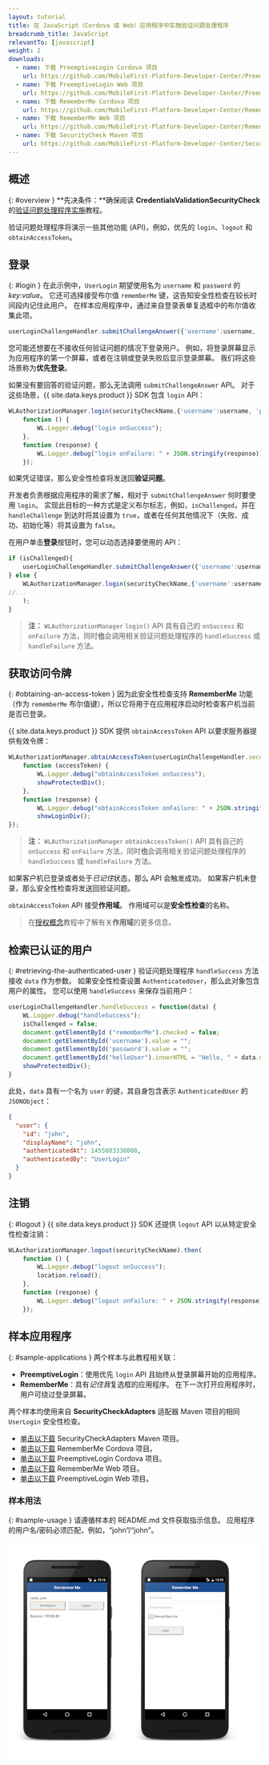```yaml
---
layout: tutorial
title: 在 JavaScript（Cordova 或 Web）应用程序中实施验证问题处理程序
breadcrumb_title: JavaScript
relevantTo: [javascript]
weight: 2
downloads:
  - name: 下载 PreemptiveLogin Cordova 项目
    url: https://github.com/MobileFirst-Platform-Developer-Center/PreemptiveLoginCordova/tree/release80
  - name: 下载 PreemptiveLogin Web 项目
    url: https://github.com/MobileFirst-Platform-Developer-Center/PreemptiveLoginWeb/tree/release80
  - name: 下载 RememberMe Cordova 项目
    url: https://github.com/MobileFirst-Platform-Developer-Center/RememberMeCordova/tree/release80
  - name: 下载 RememberMe Web 项目
    url: https://github.com/MobileFirst-Platform-Developer-Center/RememberMeWeb/tree/release80
  - name: 下载 SecurityCheck Maven 项目
    url: https://github.com/MobileFirst-Platform-Developer-Center/SecurityCheckAdapters/tree/release80
---
```

<!-- NLS_CHARSET=UTF-8 -->
## 概述
{: #overview }
**先决条件：**确保阅读 **CredentialsValidationSecurityCheck** 的[验证问题处理程序实施](../../credentials-validation/javascript)教程。

验证问题处理程序将演示一些其他功能 (API)，例如，优先的 `login`、`logout` 和 `obtainAccessToken`。

## 登录
{: #login }
在此示例中，`UserLogin` 期望使用名为 `username` 和 `password` 的 *key:value*。 它还可选择接受布尔值 `rememberMe` 键，这告知安全性检查在较长时间段内记住此用户。 在样本应用程序中，通过来自登录表单复选框中的布尔值收集此项。

```js
userLoginChallengeHandler.submitChallengeAnswer({'username':username, 'password':password, rememberMe: rememberMeState});
```

您可能还想要在不接收任何验证问题的情况下登录用户。 例如，将登录屏幕显示为应用程序的第一个屏幕，或者在注销或登录失败后显示登录屏幕。 我们将这些场景称为**优先登录**。

如果没有要回答的验证问题，那么无法调用 `submitChallengeAnswer` API。 对于这些场景，{{ site.data.keys.product }} SDK 包含 `login` API：

```js
WLAuthorizationManager.login(securityCheckName,{'username':username, 'password':password, rememberMe: rememberMeState}).then(
    function () {
        WL.Logger.debug("login onSuccess");
    },
    function (response) {
        WL.Logger.debug("login onFailure: " + JSON.stringify(response));
    });
```

如果凭证错误，那么安全性检查将发送回**验证问题**。

开发者负责根据应用程序的需求了解，相对于 `submitChallengeAnswer` 何时要使用 `login`。 实现此目标的一种方式是定义布尔标志，例如，`isChallenged`，并在 `handleChallenge` 到达时将其设置为 `true`，或者在任何其他情况下（失败、成功、初始化等）将其设置为 `false`。

在用户单击**登录**按钮时，您可以动态选择要使用的 API：

```js
if (isChallenged){
    userLoginChallengeHandler.submitChallengeAnswer({'username':username, 'password':password, rememberMe: rememberMeState});
} else {
    WLAuthorizationManager.login(securityCheckName,{'username':username, 'password':password, rememberMe: rememberMeState}).then(
//...
    );
}
```

> **注：**
>`WLAuthorizationManager` `login()` API 具有自己的 `onSuccess` 和 `onFailure` 方法，同时**也**会调用相关验证问题处理程序的 `handleSuccess` 或 `handleFailure` 方法。

## 获取访问令牌
{: #obtaining-an-access-token }
因为此安全性检查支持 **RememberMe** 功能（作为 `rememberMe` 布尔值键），所以它将用于在应用程序启动时检查客户机当前是否已登录。

{{ site.data.keys.product }} SDK 提供 `obtainAccessToken` API 以要求服务器提供有效令牌：

```js
WLAuthorizationManager.obtainAccessToken(userLoginChallengeHandler.securityCheckName).then(
    function (accessToken) {
        WL.Logger.debug("obtainAccessToken onSuccess");
        showProtectedDiv();
    },
    function (response) {
        WL.Logger.debug("obtainAccessToken onFailure: " + JSON.stringify(response));
        showLoginDiv();
});
```
> **注：**
> `WLAuthorizationManager` `obtainAccessToken()` API 具有自己的 `onSuccess` 和 `onFailure` 方法，同时**也**会调用相关验证问题处理程序的 `handleSuccess` 或 `handleFailure` 方法。

如果客户机已登录或者处于*已记住*状态，那么 API 会触发成功。 如果客户机未登录，那么安全性检查将发送回验证问题。

`obtainAccessToken` API 接受**作用域**。 作用域可以是**安全性检查**的名称。

> 在[授权概念](../../)教程中了解有关**作用域**的更多信息。

## 检索已认证的用户
{: #retrieving-the-authenticated-user }
验证问题处理程序 `handleSuccess` 方法接收 `data` 作为参数。
如果安全性检查设置 `AuthenticatedUser`，那么此对象包含用户的属性。 您可以使用 `handleSuccess` 来保存当前用户：

```js
userLoginChallengeHandler.handleSuccess = function(data) {
    WL.Logger.debug("handleSuccess");
    isChallenged = false;
    document.getElementById ("rememberMe").checked = false;
    document.getElementById('username').value = "";
    document.getElementById('password').value = "";
    document.getElementById("helloUser").innerHTML = "Hello, " + data.user.displayName;
    showProtectedDiv();
}
```

此处，`data` 具有一个名为 `user` 的键，其自身包含表示 `AuthenticatedUser` 的 `JSONObject`：

```json
{
  "user": {
    "id": "john",
    "displayName": "john",
    "authenticatedAt": 1455803338008,
    "authenticatedBy": "UserLogin"
  }
}
```

## 注销
{: #logout }
{{ site.data.keys.product }} SDK 还提供 `logout` API 以从特定安全性检查注销：

```js
WLAuthorizationManager.logout(securityCheckName).then(
    function () {
        WL.Logger.debug("logout onSuccess");
        location.reload();
    },
    function (response) {
        WL.Logger.debug("logout onFailure: " + JSON.stringify(response));
    });
```

## 样本应用程序
{: #sample-applications }
两个样本与此教程相关联：

- **PreemptiveLogin**：使用优先 `login` API 且始终从登录屏幕开始的应用程序。
- **RememberMe**：具有*记住我*复选框的应用程序。 在下一次打开应用程序时，用户可绕过登录屏幕。

两个样本均使用来自 **SecurityCheckAdapters** 适配器 Maven 项目的相同 `UserLogin` 安全性检查。

- [单击以下载](https://github.com/MobileFirst-Platform-Developer-Center/SecurityCheckAdapters/tree/release80) SecurityCheckAdapters Maven 项目。  
- [单击以下载](https://github.com/MobileFirst-Platform-Developer-Center/RememberMeCordova/tree/release80) RememberMe Cordova 项目。  
- [单击以下载](https://github.com/MobileFirst-Platform-Developer-Center/PreemptiveLoginCordova/tree/release80) PreemptiveLogin Cordova 项目。
- [单击以下载](https://github.com/MobileFirst-Platform-Developer-Center/RememberMeWeb/tree/release80) RememberMe Web 项目。
- [单击以下载](https://github.com/MobileFirst-Platform-Developer-Center/PreemptiveLoginWeb/tree/release80) PreemptiveLogin Web 项目。

### 样本用法
{: #sample-usage }
请遵循样本的 README.md 文件获取指示信息。
应用程序的用户名/密码必须匹配，例如，“john”/“john”。

![样本应用程序](sample-application.png)
